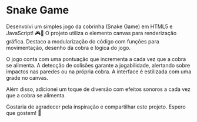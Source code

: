
# Snake Game


Desenvolvi um simples jogo da cobrinha (Snake Game) em HTML5 e JavaScript! 🎮🐍 O projeto utiliza o elemento canvas para renderização gráfica. Destaco a modularização do código com funções para movimentação, desenho da cobra e lógica do jogo.

O jogo conta com uma pontuação que incrementa a cada vez que a cobra se alimenta. A detecção de colisões garante a jogabilidade, alertando sobre impactos nas paredes ou na própria cobra. A interface é estilizada com uma grade no canvas.

Além disso, adicionei um toque de diversão com efeitos sonoros a cada vez que a cobra se alimenta.

Gostaria de agradecer pela inspiração e compartilhar este projeto. Espero que gostem! 🚀
